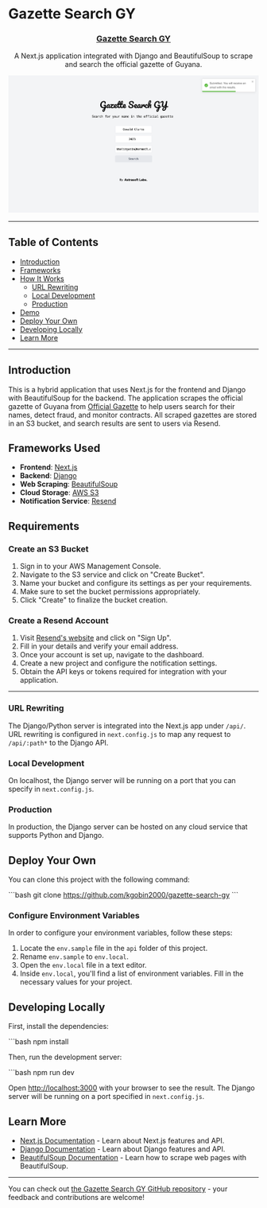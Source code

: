 # Gazette Search GY

<p align="center">
  <a href="https://www.kgobin.com/">
    <h3 align="center">Gazette Search GY</h3>
  </a>
</p>

<p align="center">A Next.js application integrated with Django and BeautifulSoup to scrape and search the official gazette of Guyana.</p>

<img src="./Screenshot.png" >

---

## Table of Contents

- [Introduction](#introduction)
- [Frameworks](#frameworks-used)
- [How It Works](#how-it-works)
  - [URL Rewriting](#url-rewriting)
  - [Local Development](#local-development)
  - [Production](#production)
- [Demo](#demo)
- [Deploy Your Own](#deploy-your-own)
- [Developing Locally](#developing-locally)
- [Learn More](#learn-more)

---

## Introduction

This is a hybrid application that uses Next.js for the frontend and Django with BeautifulSoup for the backend. The application scrapes the official gazette of Guyana from [Official Gazette](https://officialgazette.gov.gy/) to help users search for their names, detect fraud, and monitor contracts. All scraped gazettes are stored in an S3 bucket, and search results are sent to users via Resend.

## Frameworks Used

- **Frontend**: [Next.js](https://nextjs.org/)
- **Backend**: [Django](https://www.djangoproject.com/)
- **Web Scraping**: [BeautifulSoup](https://www.crummy.com/software/BeautifulSoup/)
- **Cloud Storage**: [AWS S3](https://aws.amazon.com/s3/)
- **Notification Service**: [Resend](https://your-resend-link.com/)

## Requirements

### Create an S3 Bucket

1. Sign in to your AWS Management Console.
2. Navigate to the S3 service and click on "Create Bucket".
3. Name your bucket and configure its settings as per your requirements.
4. Make sure to set the bucket permissions appropriately.
5. Click "Create" to finalize the bucket creation.

### Create a Resend Account

1. Visit [Resend's website](https://your-resend-link.com/) and click on "Sign Up".
2. Fill in your details and verify your email address.
3. Once your account is set up, navigate to the dashboard.
4. Create a new project and configure the notification settings.
5. Obtain the API keys or tokens required for integration with your application.

---

### URL Rewriting

The Django/Python server is integrated into the Next.js app under `/api/`. URL rewriting is configured in `next.config.js` to map any request to `/api/:path*` to the Django API.

### Local Development

On localhost, the Django server will be running on a port that you can specify in `next.config.js`.

### Production

In production, the Django server can be hosted on any cloud service that supports Python and Django.

## Deploy Your Own

You can clone this project with the following command:

\`\`\`bash
git clone https://github.com/kgobin2000/gazette-search-gy
\`\`\`

### Configure Environment Variables

In order to configure your environment variables, follow these steps:

1. Locate the `env.sample` file in the `api` folder of this project.
2. Rename `env.sample` to `env.local`.
3. Open the `env.local` file in a text editor.
4. Inside `env.local`, you'll find a list of environment variables. Fill in the necessary values for your project.

## Developing Locally

First, install the dependencies:

\`\`\`bash
npm install

Then, run the development server:

\`\`\`bash
npm run dev

Open [http://localhost:3000](http://localhost:3000) with your browser to see the result. The Django server will be running on a port specified in `next.config.js`.

## Learn More

- [Next.js Documentation](https://nextjs.org/docs) - Learn about Next.js features and API.
- [Django Documentation](https://docs.djangoproject.com/en/3.2/) - Learn about Django features and API.
- [BeautifulSoup Documentation](https://www.crummy.com/software/BeautifulSoup/bs4/doc/) - Learn how to scrape web pages with BeautifulSoup.

---

You can check out [the Gazette Search GY GitHub repository](https://github.com/kgobin2000/gazette-search-gy) - your feedback and contributions are welcome!
